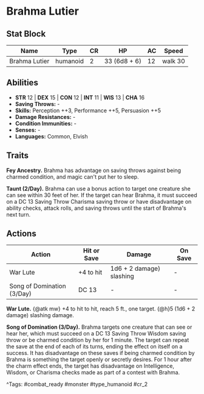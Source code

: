 # Brahma Lutier

## Stat Block

| Name | Type | CR | HP | AC | Speed |
|------|------|----|----|----|-------|
| Brahma Lutier | humanoid | 2 | 33 (6d8 + 6) | 12 | walk 30 |

## Abilities

- **STR** 12 | **DEX** 15 | **CON** 12 | **INT** 11 | **WIS** 13 | **CHA** 16
- **Saving Throws:** -  
- **Skills:** Perception ++3, Performance ++5, Persuasion ++5  
- **Damage Resistances:** -  
- **Condition Immunities:** -  
- **Senses:** -  
- **Languages:** Common, Elvish

## Traits

**Fey Ancestry.** Brahma has advantage on saving throws against being charmed condition, and magic can't put her to sleep.

**Taunt (2/Day).** Brahma can use a bonus action to target one creature she can see within 30 feet of her. If the target can hear Brahma, it must succeed on a DC 13 Saving Throw Charisma saving throw or have disadvantage on ability checks, attack rolls, and saving throws until the start of Brahma's next turn.


## Actions

| Action | Hit or Save | Damage | On Save |
|--------|--------------|--------|----------|
| War Lute | +4 to hit | 1d6 + 2 damage) slashing | - |
| Song of Domination (3/Day) | DC 13 | - | - |

**War Lute.** {@atk mw} +4 to hit to hit, reach 5 ft., one target. {@h}5 (1d6 + 2 damage) slashing damage.

**Song of Domination (3/Day).** Brahma targets one creature that can see or hear her, which must succeed on a DC 13 Saving Throw Wisdom saving throw or be charmed condition by her for 1 minute. The target can repeat the save at the end of each of its turns, ending the effect on itself on a success. It has disadvantage on these saves if being charmed condition by Brahma is something the target openly or secretly desires. For 1 hour after the charm effect ends, the target has disadvantage on Intelligence, Wisdom, or Charisma checks made as part of a contest with Brahma.


^Tags: #combat_ready #monster #type_humanoid #cr_2